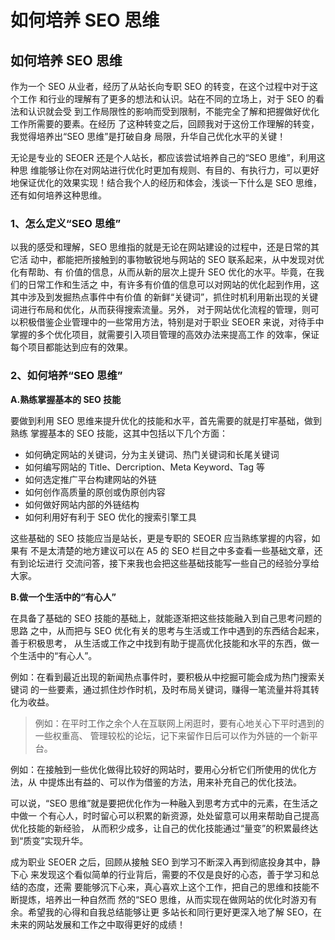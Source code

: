 # 如何培养 SEO 思维

## **如何培养 SEO 思维**

作为一个 SEO 从业者，经历了从站长向专职 SEO 的转变，在这个过程中对于这个工作 和行业的理解有了更多的想法和认识。站在不同的立场上，对于 SEO 的看法和认识就会受 到工作局限性的影响而受到限制，不能完全了解和把握做好优化工作所需要的要素。在经历 了这种转变之后，回顾我对于这份工作理解的转变，我觉得培养出“SEO 思维”是打破自身 局限，升华自己优化水平的关键！

无论是专业的 SEOER 还是个人站长，都应该尝试培养自己的“SEO 思维”，利用这种思 维能够让你在对网站进行优化时更加有规则、有目的、有执行力，可以更好地保证优化的效果实现！结合我个人的经历和体会，浅谈一下什么是 SEO 思维，还有如何培养这种思维。

### **1、怎么定义“SEO 思维”**

以我的感受和理解，SEO 思维指的就是无论在网站建设的过程中，还是日常的其它活 动中，都能把所接触到的事物敏锐地与网站的 SEO 联系起来，从中发现对优化有帮助、有 价值的信息，从而从新的层次上提升 SEO 优化的水平。毕竟，在我们的日常工作和生活之 中，有许多有价值的信息可以对网站的优化起到作用，这其中涉及到发掘热点事件中有价值 的新鲜“关键词”，抓住时机利用新出现的关键词进行布局和优化，从而获得搜索流量。另外， 对于网站优化流程的管理，则可以积极借鉴企业管理中的一些常用方法，特别是对于职业 SEOER 来说，对待手中掌握的多个优化项目，就需要引入项目管理的高效办法来提高工作 的效率，保证每个项目都能达到应有的效果。

### **2、如何培养“SEO 思维”**

**A.熟练掌握基本的 SEO 技能**

要做到利用 SEO 思维来提升优化的技能和水平，首先需要的就是打牢基础，做到熟练 掌握基本的 SEO 技能，这其中包括以下几个方面：

- 如何确定网站的关键词，分为主关键词、热门关键词和长尾关键词
- 如何编写网站的 Title、Dercription、Meta Keyword、Tag 等
- 如何选定推广平台构建网站的外链
- 如何创作高质量的原创或伪原创内容
- 如何做好网站内部的外链结构
- 如何利用好有利于 SEO 优化的搜索引擎工具

这些基础的 SEO 技能应当是站长，更是专职的 SEOER 应当熟练掌握的内容，如果有 不是太清楚的地方建议可以在 A5 的 SEO 栏目之中多查看一些基础文章，还有到论坛进行 交流问答，接下来我也会把这些基础技能写一些自己的经验分享给大家。

**B.做一个生活中的“有心人”**

在具备了基础的 SEO 技能的基础上，就能逐渐把这些技能融入到自己思考问题的思路 之中，从而把与 SEO 优化有关的思考与生活或工作中遇到的东西结合起来，善于积极思考， 从生活或工作之中找到有助于提高优化技能和水平的东西，做一个生活中的“有心人”。

例如：在看到最近出现的新闻热点事件时，要积极从中挖掘可能会成为热门搜索关键词 的一些要素，通过抓住炒作时机，及时布局关键词，赚得一笔流量并将其转化为收益。

> 例如：在平时工作之余个人在互联网上闲逛时，要有心地关心下平时遇到的一些权重高、 管理较松的论坛，记下来留作日后可以作为外链的一个新平台。

例如：在接触到一些优化做得比较好的网站时，要用心分析它们所使用的优化方法，从 中提炼出有益的、可以作为借鉴的方法，用来补充自己的优化技法。

可以说，“SEO 思维”就是要把优化作为一种融入到思考方式中的元素，在生活之中做一 个有心人，时时留心可以积累的新资源，处处留意可以用来帮助自己提高优化技能的新经验， 从而积少成多，让自己的优化技能通过“量变”的积累最终达到“质变”实现升华。

成为职业 SEOER 之后，回顾从接触 SEO 到学习不断深入再到彻底投身其中，静下心 来发现这个看似简单的行业背后，需要的不仅是良好的心态，善于学习和总结的态度，还需 要能够沉下心来，真心喜欢上这个工作，把自己的思维和技能不断提炼，培养出一种自然而 然的“SEO 思维，从而实现在做网站的优化时游刃有余。希望我的心得和自我总结能够让更 多站长和同行更好更深入地了解 SEO，在未来的网站发展和工作之中取得更好的成绩！